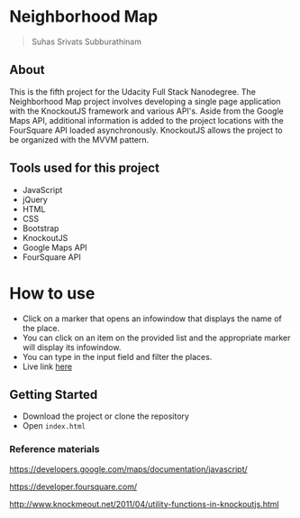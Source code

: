 # Neighborhood Map

> Suhas Srivats Subburathinam


## About

This is the fifth project for the Udacity Full Stack Nanodegree. The Neighborhood Map project involves developing a single page application with the KnockoutJS framework and various API's. Aside from the Google Maps API, additional information is added to the project locations with the FourSquare API loaded asynchronously. KnockoutJS allows the project to be organized with the MVVM pattern.


## Tools used for this project
- JavaScript
- jQuery
- HTML
- CSS
- Bootstrap
- KnockoutJS
- Google Maps API
- FourSquare API

# How to use

- Click on a marker that opens an infowindow that displays the name of the place.
- You can click on an item on the provided list and the appropriate marker will display its infowindow.
- You can type in the input field and filter the places.
- Live link [here](https://suhassrivats.github.io/)

## Getting Started

- Download the project or clone the repository
- Open `index.html`


### Reference materials
https://developers.google.com/maps/documentation/javascript/

https://developer.foursquare.com/

http://www.knockmeout.net/2011/04/utility-functions-in-knockoutjs.html

